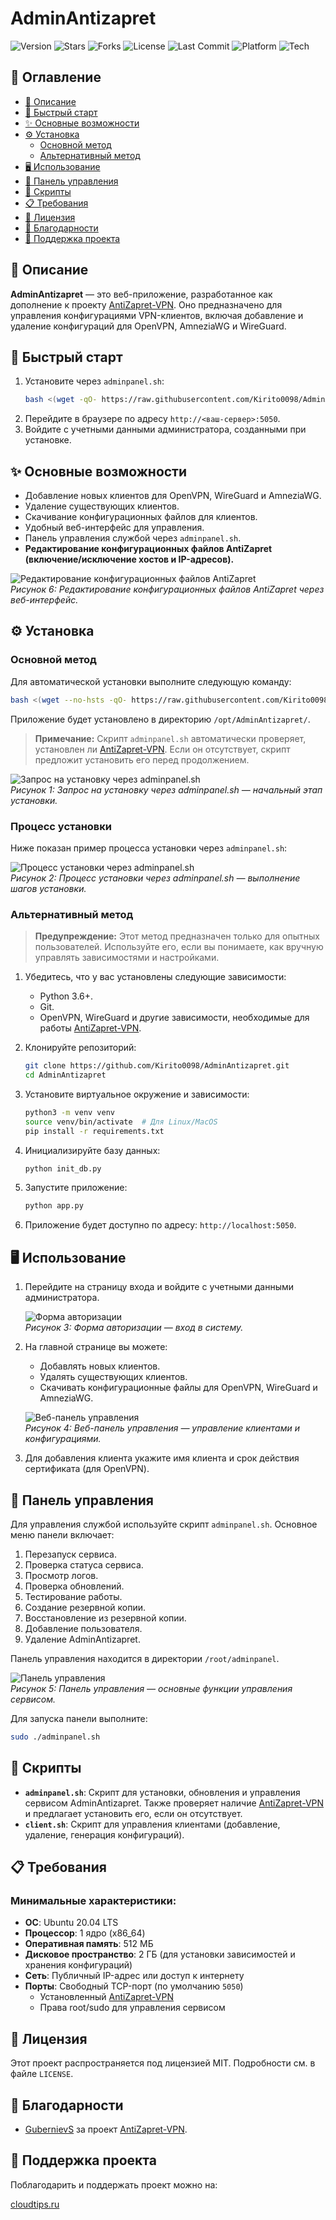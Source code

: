 # AdminAntizapret
![Version](https://img.shields.io/badge/version-1.0.0-blue)
![Stars](https://img.shields.io/github/stars/Kirito0098/AdminAntizapret?style=social)
![Forks](https://img.shields.io/github/forks/Kirito0098/AdminAntizapret?style=social)
![License](https://img.shields.io/badge/license-MIT-green)
![Last Commit](https://img.shields.io/github/last-commit/Kirito0098/AdminAntizapret)
![Platform](https://img.shields.io/badge/platform-Ubuntu%2024.04-lightgrey)
![Tech](https://img.shields.io/badge/tech-Flask%20%7C%20SQLAlchemy%20%7C%20Python-blue)

## 📑 Оглавление
- [📝 Описание](#описание)
- [🚀 Быстрый старт](#-быстрый-старт)
- [✨ Основные возможности](#-основные-возможности)
- [⚙️ Установка](#️-установка)
  - [Основной метод](#основной-метод)
  - [Альтернативный метод](#альтернативный-метод)
- [🖥 Использование](#-использование)
- [🔧 Панель управления](#-панель-управления)
- [📜 Скрипты](#-скрипты)
- [📋 Требования](#-требования)
- [📄 Лицензия](#-лицензия)
- [🙏 Благодарности](#-благодарности)
- [💖 Поддержка проекта](#-поддержка-проекта)

## 📝 Описание
**AdminAntizapret** — это веб-приложение, разработанное как дополнение к проекту [AntiZapret-VPN](https://github.com/GubernievS/AntiZapret-VPN). Оно предназначено для управления конфигурациями VPN-клиентов, включая добавление и удаление конфигураций для OpenVPN, AmneziaWG и WireGuard.

## 🚀 Быстрый старт
1. Установите через `adminpanel.sh`:
   ```bash
   bash <(wget -qO- https://raw.githubusercontent.com/Kirito0098/AdminAntizapret/refs/heads/main/adminpanel.sh)
   ```
2. Перейдите в браузере по адресу `http://<ваш-сервер>:5050`.
3. Войдите с учетными данными администратора, созданными при установке.

## ✨ Основные возможности
- Добавление новых клиентов для OpenVPN, WireGuard и AmneziaWG.
- Удаление существующих клиентов.
- Скачивание конфигурационных файлов для клиентов.
- Удобный веб-интерфейс для управления.
- Панель управления службой через `adminpanel.sh`.
- **Редактирование конфигурационных файлов AntiZapret (включение/исключение хостов и IP-адресов).**

![Редактирование конфигурационных файлов AntiZapret](https://github.com/user-attachments/assets/e4c9646f-981d-4cf6-8a0c-ffb2847e9f09)  
*Рисунок 6: Редактирование конфигурационных файлов AntiZapret через веб-интерфейс.*

## ⚙️ Установка

### Основной метод
Для автоматической установки выполните следующую команду:
```bash
bash <(wget --no-hsts -qO- https://raw.githubusercontent.com/Kirito0098/AdminAntizapret/refs/heads/main/adminpanel.sh)
```
Приложение будет установлено в директорию `/opt/AdminAntizapret/`.

> **Примечание:** Скрипт `adminpanel.sh` автоматически проверяет, установлен ли [AntiZapret-VPN](https://github.com/GubernievS/AntiZapret-VPN). Если он отсутствует, скрипт предложит установить его перед продолжением.

![Запрос на установку через adminpanel.sh](https://github.com/user-attachments/assets/883914ed-59cb-454a-bea1-69917b1ecdba)  
*Рисунок 1: Запрос на установку через adminpanel.sh — начальный этап установки.*

### Процесс установки
Ниже показан пример процесса установки через `adminpanel.sh`:

![Процесс установки через adminpanel.sh](https://github.com/user-attachments/assets/16af7b08-ab40-488b-ad93-2d7c51cf4f09)  
*Рисунок 2: Процесс установки через adminpanel.sh — выполнение шагов установки.*

### Альтернативный метод
> **Предупреждение:** Этот метод предназначен только для опытных пользователей. Используйте его, если вы понимаете, как вручную управлять зависимостями и настройками.

1. Убедитесь, что у вас установлены следующие зависимости:
   - Python 3.6+.
   - Git.
   - OpenVPN, WireGuard и другие зависимости, необходимые для работы [AntiZapret-VPN](https://github.com/GubernievS/AntiZapret-VPN).

2. Клонируйте репозиторий:
   ```bash
   git clone https://github.com/Kirito0098/AdminAntizapret.git
   cd AdminAntizapret
   ```

3. Установите виртуальное окружение и зависимости:
   ```bash
   python3 -m venv venv
   source venv/bin/activate  # Для Linux/MacOS
   pip install -r requirements.txt
   ```

4. Инициализируйте базу данных:
   ```bash
   python init_db.py
   ```

5. Запустите приложение:
   ```bash
   python app.py
   ```

6. Приложение будет доступно по адресу: `http://localhost:5050`.

## 🖥 Использование
1. Перейдите на страницу входа и войдите с учетными данными администратора.
   
   ![Форма авторизации](https://github.com/user-attachments/assets/4f95b717-8864-432f-aa87-82fbeb0ce148)  
   *Рисунок 3: Форма авторизации — вход в систему.*

2. На главной странице вы можете:
   - Добавлять новых клиентов.
   - Удалять существующих клиентов.
   - Скачивать конфигурационные файлы для OpenVPN, WireGuard и AmneziaWG.

   ![Веб-панель управления](https://github.com/user-attachments/assets/e450429a-364a-49fe-9e1f-5b0e6d28698c)  
   *Рисунок 4: Веб-панель управления — управление клиентами и конфигурациями.*

3. Для добавления клиента укажите имя клиента и срок действия сертификата (для OpenVPN).

## 🔧 Панель управления
Для управления службой используйте скрипт `adminpanel.sh`. Основное меню панели включает:
1. Перезапуск сервиса.
2. Проверка статуса сервиса.
3. Просмотр логов.
4. Проверка обновлений.
5. Тестирование работы.
6. Создание резервной копии.
7. Восстановление из резервной копии.
8. Добавление пользователя.
9. Удаление AdminAntizapret.

Панель управления находится в директории `/root/adminpanel`.

![Панель управления](https://github.com/user-attachments/assets/c7618626-6f35-469d-a0b4-56b516e5328d)  
*Рисунок 5: Панель управления — основные функции управления сервисом.*

Для запуска панели выполните:
```bash
sudo ./adminpanel.sh
```

## 📜 Скрипты
- **`adminpanel.sh`**: Скрипт для установки, обновления и управления сервисом AdminAntizapret. Также проверяет наличие [AntiZapret-VPN](https://github.com/GubernievS/AntiZapret-VPN) и предлагает установить его, если он отсутствует.
- **`client.sh`**: Скрипт для управления клиентами (добавление, удаление, генерация конфигураций).

## 📋 Требования

### Минимальные характеристики:
- **ОС**: Ubuntu 20.04 LTS 
- **Процессор**: 1 ядро (x86_64)
- **Оперативная память**: 512 МБ
- **Дисковое пространство**: 2 ГБ (для установки зависимостей и хранения конфигураций)
- **Сеть**: Публичный IP-адрес или доступ к интернету
- **Порты**: Свободный TCP-порт (по умолчанию `5050`)
  - Установленный [AntiZapret-VPN](https://github.com/GubernievS/AntiZapret-VPN)
  - Права root/sudo для управления сервисом

## 📄 Лицензия
Этот проект распространяется под лицензией MIT. Подробности см. в файле `LICENSE`.

## 🙏 Благодарности
- [GubernievS](https://github.com/GubernievS) за проект [AntiZapret-VPN](https://github.com/GubernievS/AntiZapret-VPN).

## 💖 Поддержка проекта
Поблагодарить и поддержать проект можно на:

[cloudtips.ru](https://pay.cloudtips.ru/p/f556e032)
